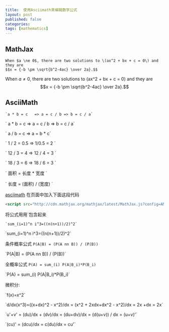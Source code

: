 ```yaml
---
title:  使用Asciimath来编辑数学公式
layout: post
published: false
categories:
tags: [mathematics]
---
```


## MathJax

```
When $a \ne 0$, there are two solutions to \(ax^2 + bx + c = 0\) and they are
$$x = {-b \pm \sqrt{b^2-4ac} \over 2a}.$$
```

When $a \ne 0$, there are two solutions to \(ax^2 + bx + c = 0\) and they are
$$x = {-b \pm \sqrt{b^2-4ac} \over 2a}.$$

## AsciiMath

```
`a * b = c   => a = c / b => b = c / a`
```

\` a * b = c   => a = c / b => b = c / a\`

\` a / b = c  => a = b * c\`

\` 1 / 2 = 0.5 =>  1/0.5 = 2 \`

\` 12 / 3 = 4 => 12 / 4 = 3 \`

\` 18 / 3 = 6 => 18 / 6 = 3 \`

\` 面积 = 长度 *  宽度 \`

\` 长度 = (面积) / (宽度) \`





[asciimath](http://asciimath.org) 在页面中加入下面这段代码

```html
<script src="http://cdn.mathjax.org/mathjax/latest/MathJax.js?config=AM_HTMLorMML"></script>
```

将公式用用\`包含起来

```
`sum_(i=1)^n i^3=((n(n+1))/2)^2`
```

\`sum_(i=1)^n i^3=((n(n+1))/2)^2\`


条件概率公式 `P(A|B) = (P(A nn B)) / (P(B))`

<p> `P(A|B) = (P(A nn B)) / (P(B))` </p>

全概率公式 `P(A) = sum_(i) P(A|B_i)*P(B_i)`

<p> `P(A) = sum_(i) P(A|B_i)*P(B_i)` </p>

微积分:

\`f(x)=x^2\`

\`d/dx(x^3)=((x+dx)^2 - x^2)/dx = (x^2 + 2xdx+dx^2 - x^2)/dx = 2x +dx = 2x\`

\`u'+v' = (du)/dx + (dv)/dx = (du+dv)/dx = (d(u+v)) / dx = (u+v)'\`

\`(cu)' = (dcu)/dx = c(du)/dx = cu'\`
